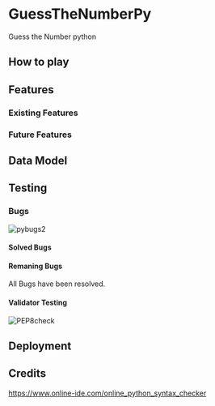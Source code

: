 # GuessTheNumberPy
Guess the Number python 


## How to play 

## Features 

### Existing Features 

### Future Features 

## Data Model 

## Testing 

### Bugs


![pybugs2](https://github.com/webzz99/GuessTheNumberPy/assets/11245795/92a75e81-50b2-4951-b471-595143757f1b)

#### Solved Bugs 

#### Remaning Bugs 

All Bugs have been resolved. 

#### Validator Testing 

![PEP8check](https://github.com/webzz99/GuessTheNumberPy/assets/11245795/26a8529b-c24f-404d-8e7d-4ffc014aebb3)

## Deployment 

## Credits 

https://www.online-ide.com/online_python_syntax_checker

